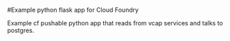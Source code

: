 #Example python flask app for Cloud Foundry

Example cf pushable python app that reads from vcap services and talks to postgres.